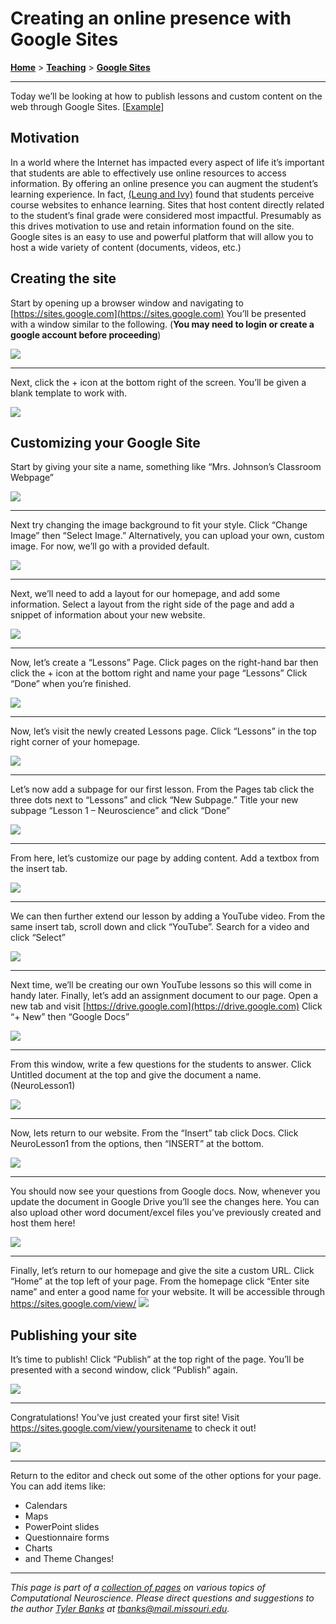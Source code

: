 # Creating an online presence with Google Sites
[**Home**](/) > [**Teaching**](/teaching) > [**Google Sites**](./)

---
Today we’ll be looking at how to publish lessons and custom content on the web through Google Sites. [[Example](https://sites.google.com/view/neuroret/)]

## Motivation
In a world where the Internet has impacted every aspect of life it’s important that students are able to effectively use online resources to access information. By offering an online presence you can augment the student’s learning experience. 
In fact, [(Leung and Ivy)](http://citeseerx.ist.psu.edu/viewdoc/download?doi=10.1.1.581.3422&rep=rep1&type=pdf) found that students perceive course websites to enhance learning. Sites that host content directly related to the student’s final grade were considered most impactful. Presumably as this drives motivation to use and retain information found on the site. 
Google sites is an easy to use and powerful platform that will allow you to host a wide variety of content (documents, videos, etc.)
## Creating the site
Start by opening up a browser window and navigating to [https://sites.google.com](https://sites.google.com) You’ll be presented with a window similar to the following. (**You may need to login or create a google account before proceeding**)

![](images/1.png)

---- 

Next, click the + icon at the bottom right of the screen. You’ll be given a blank template to work with.

![](images/2.png)



## Customizing your Google Site
Start by giving your site a name, something like “Mrs. Johnson’s Classroom Webpage”

![](images/3.png)

 ----

Next try changing the image background to fit your style. Click “Change Image” then “Select Image.” Alternatively, you can upload your own, custom image. For now, we’ll go with a provided default.

![](images/4.png)

 ----

Next, we’ll need to add a layout for our homepage, and add some information. Select a layout from the right side of the page and add a snippet of information about your new website.

![](images/5.png)

 ----

Now, let’s create a “Lessons” Page. Click pages on the right-hand bar then click the + icon at the bottom right and name your page “Lessons” Click “Done” when you’re finished.

![](images/6.png)

 ----

Now, let’s visit the newly created Lessons page. Click “Lessons” in the top right corner of your homepage.

![](images/7.png)

 ----

Let’s now add a subpage for our first lesson. From the Pages tab click the three dots next to “Lessons” and click “New Subpage.” Title your new subpage “Lesson 1 – Neuroscience” and click “Done”

![](images/8.png)

 ----

From here, let’s customize our page by adding content. Add a textbox from the insert tab.

![](images/9.png)

---- 

We can then further extend our lesson by adding a YouTube video. From the same insert tab, scroll down and click “YouTube”. Search for a video and click “Select”

![](images/10.png)

---- 

Next time, we’ll be creating our own YouTube lessons so this will come in handy later.
Finally, let’s add an assignment document to our page. Open a new tab and visit [https://drive.google.com](https://drive.google.com)
Click “+ New” then “Google Docs”

![](images/11.png)

---- 

From this window, write a few questions for the students to answer. Click Untitled document at the top and give the document a name. (NeuroLesson1)

![](images/12.png)

---- 

Now, lets return to our website. From the “Insert” tab click Docs. Click NeuroLesson1 from the options, then “INSERT” at the bottom.

![](images/13.png)

---- 

You should now see your questions from Google docs. Now, whenever you update the document in Google Drive you’ll see the changes here. You can also upload other word document/excel files you’ve previously created and host them here!

![](images/14.png)

---- 

Finally, let’s return to our homepage and give the site a custom URL. Click “Home” at the top left of your page. From the homepage click “Enter site name” and enter a good name for your website.  It will be accessible through https://sites.google.com/view/<yoursitename> 
![](images/15.png)

 
## Publishing your site

It’s time to publish! Click “Publish” at the top right of the page. You’ll be presented with a second window, click “Publish” again.

![](images/16.png)

---- 

Congratulations! You’ve just created your first site! Visit https://sites.google.com/view/yoursitename to check it out!

![](images/17.png)

 ----

Return to the editor and check out some of the other options for your page.
You can add items like:
* Calendars
* Maps
* PowerPoint slides
* Questionnaire forms
* Charts
* and Theme Changes!


---
*This page is part of a [collection of pages](/) on various topics of Computational Neuroscience. Please direct questions and suggestions to the author [Tyler Banks](https://tylerbanks.net) at [tbanks@mail.missouri.edu](mailto:tbanks@mail.missouri.edu).*
